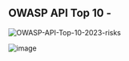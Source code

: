 ## OWASP API Top 10 - 
![OWASP-API-Top-10-2023-risks](https://github.com/user-attachments/assets/18d7bcaa-3f67-48da-9859-1849cb3c88a8)

![image](https://github.com/user-attachments/assets/0bad4eaf-f313-43f9-b815-99bced1c1f76)










